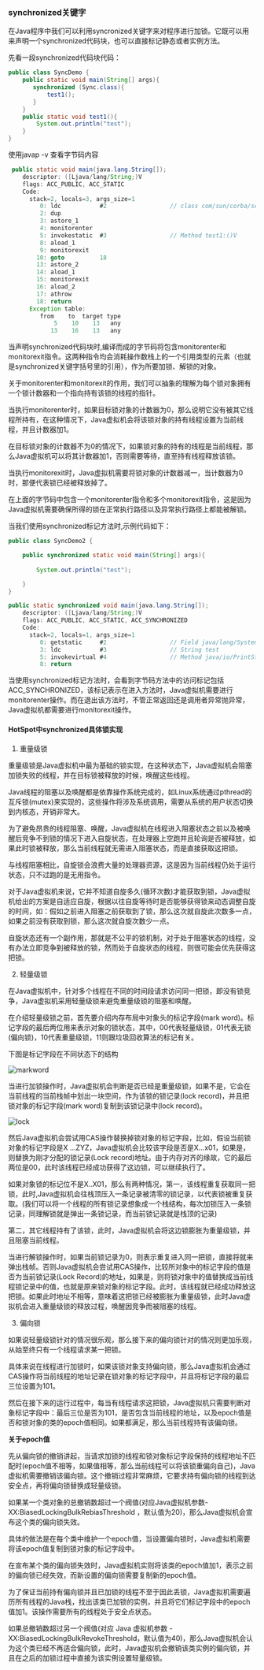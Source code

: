 ### synchronized关键字

在Java程序中我们可以利用syncronized关键字来对程序进行加锁。它既可以用来声明一个synchronized代码块，也可以直接标记静态或者实例方法。

先看一段synchronized代码块代码：

```java
public class SyncDemo {
    public static void main(String[] args){
       synchronized (Sync.class){
           test1();
       }
    }
    public static void test1(){
        System.out.println("test");
    }
}
```

使用javap -v 查看字节码内容

```java
 public static void main(java.lang.String[]);
    descriptor: ([Ljava/lang/String;)V
    flags: ACC_PUBLIC, ACC_STATIC
    Code:
      stack=2, locals=3, args_size=1
         0: ldc           #2                  // class com/sun/corba/se/impl/orbutil/concurrent/Sync
         2: dup
         3: astore_1
         4: monitorenter
         5: invokestatic  #3                  // Method test1:()V
         8: aload_1
         9: monitorexit
        10: goto          18
        13: astore_2
        14: aload_1
        15: monitorexit
        16: aload_2
        17: athrow
        18: return
      Exception table:
         from    to  target type
             5    10    13   any
            13    16    13   any
```

当声明synchronized代码块时,编译而成的字节码将包含monitorenter和monitorexit指令。这两种指令均会消耗操作数栈上的一个引用类型的元素（也就是synchronized关键字括号里的引用），作为所要加锁、解锁的对象。

关于monitorenter和monitorexit的作用，我们可以抽象的理解为每个锁对象拥有一个锁计数器和一个指向持有该锁的线程的指针。

当执行monitorenter时，如果目标锁对象的计数器为0，那么说明它没有被其它线程所持有，在这种情况下，Java虚拟机会将该锁对象的持有线程设置为当前线程，并且计数器加1。

在目标锁对象的计数器不为0的情况下，如果锁对象的持有的线程是当前线程，那么Java虚拟机可以将其计数器加1，否则需要等待，直至持有线程释放该锁。

当执行monitorexit时，Java虚拟机需要将锁对象的计数器减一，当计数器为0时，那便代表锁已经被释放掉了。

在上面的字节码中包含一个monitorenter指令和多个monitorexit指令，这是因为Java虚拟机需要确保所得的锁在正常执行路径以及异常执行路径上都能被解锁。

当我们使用synchronized标记方法时,示例代码如下：

```java
public class SyncDemo2 {

    public synchronized static void main(String[] args){
        
        System.out.println("test");

    }
}
```

```java
public static synchronized void main(java.lang.String[]);
    descriptor: ([Ljava/lang/String;)V
    flags: ACC_PUBLIC, ACC_STATIC, ACC_SYNCHRONIZED
    Code:
      stack=2, locals=1, args_size=1
         0: getstatic     #2                  // Field java/lang/System.out:Ljava/io/PrintStream;
         3: ldc           #3                  // String test
         5: invokevirtual #4                  // Method java/io/PrintStream.println:(Ljava/lang/String;)V
         8: return

```

当使用synchronized标记方法时，会看到字节码方法中的访问标记包括ACC_SYNCHRONIZED，该标记表示在进入方法时，Java虚拟机需要进行monitorenter操作。而在退出该方法时，不管正常返回还是调用者异常抛异常，Java虚拟机都需要进行monitorexit操作。



#### HotSpot中synchronized具体锁实现

1. 重量级锁

重量级锁是Java虚拟机中最为基础的锁实现，在这种状态下，Java虚拟机会阻塞加锁失败的线程，并在目标锁被释放的时候，唤醒这些线程。

Java线程的阻塞以及唤醒都是依靠操作系统完成的，如Linux系统通过pthread的互斥锁(mutex)来实现的，这些操作将涉及系统调用，需要从系统的用户状态切换到内核态，开销非常大。

为了避免昂贵的线程阻塞、唤醒，Java虚拟机在线程进入阻塞状态之前以及被唤醒后竞争不到锁的情况下进入自旋状态，在处理器上空跑并且轮询是否被释放，如果此时锁被释放，那么当前线程就无需进入阻塞状态，而是直接获取这把锁。

与线程阻塞相比，自旋锁会浪费大量的处理器资源，这是因为当前线程仍处于运行状态，只不过跑的是无用指令。

对于Java虚拟机来说，它并不知道自旋多久(循环次数)才能获取到锁，Java虚拟机给出的方案是自适应自旋，根据以往自旋等待时是否能够获得锁来动态调整自旋的时间，如：假如之前进入阻塞之前获取到了锁，那么这次就自旋此次数多一点，如果之前没有获取到锁，那么这次就自旋次数少一点。

自旋状态还有一个副作用，那就是不公平的锁机制，对于处于阻塞状态的线程，没有办法立即竞争到被释放的锁，然而处于自旋状态的线程，则很可能会优先获得这把锁。

2. 轻量级锁

在Java虚拟机中，针对多个线程在不同的时间段请求访问同一把锁，即没有锁竞争，Java虚拟机采用轻量级锁来避免重量级锁的阻塞和唤醒。

在介绍轻量级锁之前，首先要介绍内存布局中对象头的标记字段(mark word)。标记字段的最后两位用来表示对象的锁状态，其中，00代表轻量级锁，01代表无锁(偏向锁)，10代表重量级锁，11则跟垃圾回收算法的标记有关。

下图是标记字段在不同状态下的结构



![markword](../images/jvm/lock.jpg)

当进行加锁操作时，Java虚拟机会判断是否已经是重量级锁，如果不是，它会在当前线程的当前栈帧中划出一块空间，作为该锁的锁记录(lock record)，并且把锁对象的标记字段(mark word)复制到该锁记录中(lock record)。

![lock](../images/jvm/lockrecord.jpeg)

然后Java虚拟机会尝试用CAS操作替换掉锁对象的标记字段，比如，假设当前锁对象的标记字段是X ...ZYZ，Java虚拟机会比较该字段是否是X...x01，如果是，则替换为刚才分配的锁记录(Lock record)地址。由于内存对齐的缘故，它的最后两位是00，此时该线程已经成功获得了这边锁，可以继续执行了。

如果对象锁的标记位不是X..X01，那么有两种情况，第一，该线程重复获取同一把锁，此时,Java虚拟机会往栈顶压入一条记录被清零的锁记录，以代表锁被重复获取。(我们可以将一个线程的所有锁记录想象成一个栈结构，每次加锁压入一条锁记录，同理解锁就是弹出一条锁记录，而当前锁记录就是栈顶的记录)

第二，其它线程持有了该锁，此时，Java虚拟机会将这边锁膨胀为重量级锁，并且阻塞当前线程。

当进行解锁操作时，如果当前锁记录为0，则表示重复进入同一把锁，直接将就来弹出栈帧。否则Java虚拟机会尝试用CAS操作，比较所对象中的标记字段的值是否为当前锁记录(Lock Record)的地址，如果是，则将锁对象中的值替换成当前线程锁记录中的值，也就是原来锁对象的标记字段。此时，该线程就已经成功释放这把锁。如果此时地址不相等，意味着这把锁已经被膨胀为重量级锁，此时Java虚拟机会进入重量级锁的释放过程，唤醒因竞争而被阻塞的线程。

3. 偏向锁

如果说轻量级锁针对的情况很乐观，那么接下来的偏向锁针对的情况则更加乐观，从始至终只有一个线程请求某一把锁。

具体来说在线程进行加锁时，如果该锁对象支持偏向锁，那么Java虚拟机会通过CAS操作将当前线程的地址记录在锁对象的标记字段中，并且将标记字段的最后三位设置为101。

然后在接下来的运行过程中，每当有线程请求这把锁，Java虚拟机只需要判断对象标记字段中：最后三位是否为101，是否包含当前线程的地址，以及epoch值是否和锁对象的类的epoch值相同。如果都满足，那么当前线程持有该偏向锁。

**关于epoch值**

先从偏向锁的撤销讲起，当请求加锁的线程和锁对象标记字段保持的线程地址不匹配时(epoch值不相等，如果值相等，那么当前线程可以将该锁重偏向自己)，Java虚拟机需要撤销该偏向锁。这个撤销过程非常麻烦，它要求持有偏向锁的线程到达安全点，再将偏向锁替换成轻量级锁。

如果某一个类对象的总撤销数超过一个阀值(对应Java虚拟机参数-XX:BiasedLockingBulkRebiasThreshold ，默认值为20)，那么Java虚拟机会宣布这个类的偏向锁失效。

具体的做法是在每个类中维护一个epoch值，当设置偏向锁时，Java虚拟机需要将该epoch值复制到锁对象的标记字段中。

在宣布某个类的偏向锁失效时，Java虚拟机实则将该类的epoch值加1，表示之前的偏向锁已经失效，而新设置的偏向锁需要复制新的epoch值。

为了保证当前持有偏向锁并且已加锁的线程不至于因此丢锁，Java虚拟机需要遍历所有线程的Java栈，找出该类已加锁的实例，并且将它们标记字段中的epoch值加1。该操作需要所有的线程处于安全点状态。

如果总撤销数超过另一个阀值(对应 Java 虚拟机参数 -XX:BiasedLockingBulkRevokeThreshold，默认值为40)，那么Java虚拟机会认为这个类已经不再适合偏向锁，此时，Java虚拟机会撤销该类实例的偏向锁，并且在之后的加锁过程中直接为该实例设置轻量级锁。





